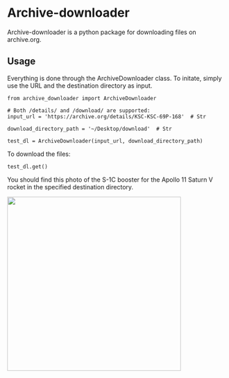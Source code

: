 # Archive-downloader

Archive-downloader is a python package for downloading files on archive.org.


## Usage

Everything is done through the ArchiveDownloader class.
To initate, simply use the URL and the destination directory as input.

```
from archive_downloader import ArchiveDownloader

# Both /details/ and /download/ are supported:
input_url = 'https://archive.org/details/KSC-KSC-69P-168'  # Str

download_directory_path = '~/Desktop/download'  # Str

test_dl = ArchiveDownloader(input_url, download_directory_path)
```

To download the files:
```
test_dl.get()
```

You should find this photo of the S-1C booster for the Apollo 11 Saturn V rocket in the specified destination directory.

<img src="https://ia600205.us.archive.org/32/items/KSC-KSC-69P-168/KSC-69P-168.jpg" width="400">

<!--
## To-do

* Complete the test cases -->

